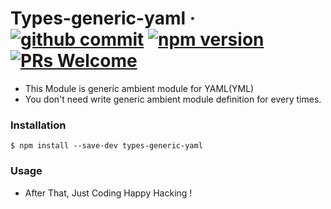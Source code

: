 # Types-generic-yaml &middot; [![github commit](https://shields.io/github/last-commit/kaminion/types-generic-yaml)](https://github.com/kaminion/types-generic-yaml) [![npm version](https://img.shields.io/npm/v/types-generic-yaml)](https://www.npmjs.com/package/types-generic-yaml) [![PRs Welcome](https://img.shields.io/badge/PRs-welcome-brightgreen.svg)](https://github.com/kaminion/types-generic-yaml/pulls)

- This Module is generic ambient module for YAML(YML)
- You don't need write generic ambient module definition for every times.

### Installation

```shell
$ npm install --save-dev types-generic-yaml
```

### Usage

- After That, Just Coding Happy Hacking !
